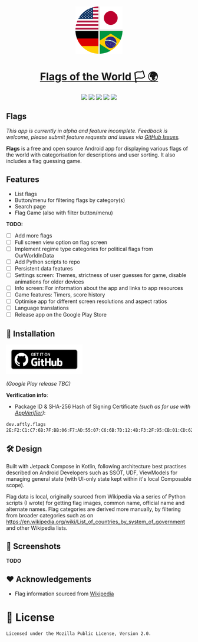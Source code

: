 <p align="center">
  <a href="https://github.com/aftly/Flags">
    <img src="assets/icon_round.png" width="128" height="128">
    <h1 align="center"><b>Flags</b> of the World 🏳️ 🌍</h1>
  </a>
</p>
<p align="center">
  <a href="https://github.com/aftly/Flags" style="text-decoration:none" area-label="Android">
    <img src="https://img.shields.io/badge/Platform-Android-green.svg">
  </a>
  <a href="https://github.com/aftly/Flags" style="text-decoration:none" area-label="Min API: 21">
    <img src="https://img.shields.io/badge/minSdkVersion-21-green.svg">
  </a>
  <a href="https://github.com/aftly/Flags/releases" style="text-decoration:none" area-label="GitHub Releases">
    <img src="https://img.shields.io/badge/Download-GitHub_Releases-green.svg">
  </a>
  <a href="https://github.com/aftly/Flags/releases" style="text-decoration:none" area-label="Latest release version">
    <img src="https://img.shields.io/github/v/release/aftly/Flags">
  </a>
  <a href="https://github.com/aftly/Flags/blob/main/LICENSE" style="text-decoration:none" area-label="License: MPL 2.0">
    <img src="https://img.shields.io/badge/license-MPL%202.0-blue.svg">
  </a>
</p>

## Flags
*This app is currently in alpha and feature incomplete. Feedback is welcome, please submit feature requests and issues via [GitHub Issues](https://github.com/aftly/Flags/issues).*

**Flags** is a free and open source Android app for displaying various flags of the world with categorisation for descriptions and user sorting. It also includes a flag guessing game.

## Features
- List flags
- Button/menu for filtering flags by category(s)
- Search page
- Flag Game (also with filter button/menu)

**TODO:**
- [ ] Add more flags
- [ ] Full screen view option on flag screen
- [ ] Implement regime type categories for political flags from OurWorldInData
- [ ] Add Python scripts to repo
- [ ] Persistent data features
- [ ] Settings screen: Themes, strictness of user guesses for game, disable animations for older devices
- [ ] Info screen: For information about the app and links to app resources
- [ ] Game features: Timers, score history
- [ ] Optimise app for different screen resolutions and aspect ratios
- [ ] Language translations
- [ ] Release app on the Google Play Store

## 📱 Installation
[<img src="assets/badge_github.png" 
    alt="Get it on GitHub" 
    height="80">](https://github.com/aftly/Flags/releases)
    
*(Google Play release TBC)*

**Verification info**:
- Package ID & SHA-256 Hash of Signing Certificate *(such as for use with [AppVerifier](https://github.com/soupslurpr/AppVerifier))*: 
```
dev.aftly.flags 2E:F2:C1:C7:6B:7F:BB:06:F7:AD:55:07:C6:6B:7D:12:4B:F3:2F:95:CB:01:CD:62:C8:DD:E2:F5:5F:3B:71:6C
```

## 🛠 Design
Built with Jetpack Compose in Kotlin, following architecture best practises described on Android Developers such as SSOT, UDF, ViewModels for managing general state (with UI-only state kept within it's local Composable scope).

Flag data is local, originally sourced from Wikipedia via a series of Python scripts (I wrote) for getting flag images, common name, official name and alternate names.
Flag categories are derived more manually, by filtering from broader categories such as on https://en.wikipedia.org/wiki/List_of_countries_by_system_of_government and other Wikipedia lists.

## 📱 Screenshots
**TODO**

## ❤️ Acknowledgements 
 - Flag information sourced from [Wikipedia](https://en.wikipedia.org/wiki/Main_Page)

# 🔖 License 
```
Licensed under the Mozilla Public License, Version 2.0.
```
